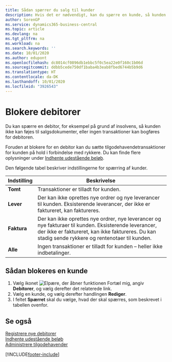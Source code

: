 ```yaml
---
title: Sådan spærrer du salg til kunder
description: Hvis det er nødvendigt, kan du spærre en kunde, så kunden ikke kan medtages i salgsdokumenter og andre salgstransaktioner.
author: SorenGP
ms.service: dynamics365-business-central
ms.topic: article
ms.devlang: na
ms.tgt_pltfrm: na
ms.workload: na
ms.search.keywords: ''
ms.date: 10/01/2020
ms.author: edupont
ms.openlocfilehash: dc8014cf0896db1ebbc5f0c5ea22e0f160c1b06d
ms.sourcegitcommit: ddbb5cede750df1baba4b3eab8fbed6744b5b9d6
ms.translationtype: HT
ms.contentlocale: da-DK
ms.lasthandoff: 10/01/2020
ms.locfileid: "3926543"
---
```

# <a name="block-customers"></a>Blokere debitorer
Du kan spærre en debitor, for eksempel på grund af insolvens, så kunden ikke kan føjes til salgsdokumenter, eller ingen transaktioner kan bogføres for debitoren.

Foruden at blokere for en debitor kan du sætte tilgodehavendetransaktioner for kunden på hold i forbindelse med rykkere. Du kan finde flere oplysninger under [Indhente udestående beløb](receivables-collect-outstanding-balances.md).   

Den følgende tabel beskriver indstillingerne for spærring af kunder.  

|Indstilling|Beskrivelse|  
|--------------------|------------|  
|**Tomt**|Transaktioner er tilladt for kunden.|
|**Lever**|Der kan ikke oprettes nye ordrer og nye leverancer til kunden. Eksisterende leverancer, der ikke er faktureret, kan faktureres.|  
|**Faktura**|Der kan ikke oprettes nye ordrer, nye leverancer og nye fakturaer til kunden. Eksisterende leverancer, der ikke er faktureret, kan ikke faktureres. Du kan stadig sende rykkere og rentenotaer til kunden.|  
|**Alle**|Ingen transaktioner er tilladt for kunden – heller ikke indbetalinger.|  

## <a name="to-block-a-customer"></a>Sådan blokeres en kunde  
1. Vælg ikonet ![Elpære, der åbner funktionen Fortæl mig](media/ui-search/search_small.png "Fortæl mig, hvad du vil foretage dig"), angiv **Debitorer**, og vælg derefter det relaterede link.
2. Vælg en kunde, og vælg derefter handlingen **Rediger**.
3. I feltet **Spærret** skal du vælge, hvad der skal spærres, som beskrevet i tabellen ovenfor.

## <a name="see-also"></a>Se også  
[Registrere nye debitorer](sales-how-register-new-customers.md)  
[Indhente udestående beløb](receivables-collect-outstanding-balances.md)  
[Administrere tilgodehavender](receivables-manage-receivables.md)  


[!INCLUDE[footer-include](includes/footer-banner.md)]